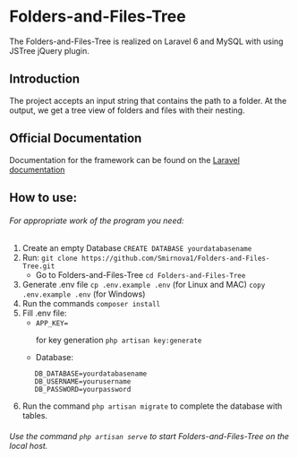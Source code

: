 # Folders-and-Files-Tree

The Folders-and-Files-Tree is realized on Laravel 6 and MySQL with using JSTree jQuery plugin.
 
## Introduction
The project accepts an input string that contains the path to a folder. 
At the output, we get a tree view of folders and files with their nesting.

## Official Documentation
Documentation for the framework can be found on the [Laravel documentation](https://laravel.com/)

## How to use:
###### For appropriate work of the program you need:

1. Create an empty Database `CREATE DATABASE yourdatabasename`
2. Run: `git clone https://github.com/Smirnova1/Folders-and-Files-Tree.git` 
    * Go to Folders-and-Files-Tree `cd Folders-and-Files-Tree`
3. Generate .env file `cp .env.example .env` (for Linux and MAC) `copy .env.example .env` (for Windows)
4. Run the commands `composer install`
5. Fill .env file:
    * `APP_KEY=` <p>for key generation `php artisan key:generate`</p>
    * Database:
     ```
        DB_DATABASE=yourdatabasename
        DB_USERNAME=yourusername
        DB_PASSWORD=yourpassword
      ```
6. Run the command  `php artisan migrate` to complete the database with tables.

###### Use the command `php artisan serve` to start Folders-and-Files-Tree on the local host.


